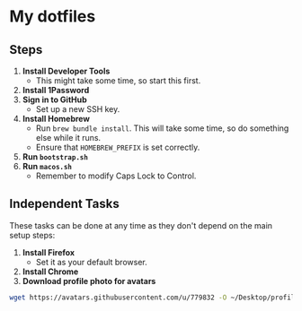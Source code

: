 # My dotfiles

## Steps

1. **Install Developer Tools**
   - This might take some time, so start this first.
2. **Install 1Password**
3. **Sign in to GitHub**
   - Set up a new SSH key.
4. **Install Homebrew**
   - Run `brew bundle install`. This will take some time, so do something else while it runs.
   - Ensure that `HOMEBREW_PREFIX` is set correctly.
5. **Run `bootstrap.sh`**
6. **Run `macos.sh`**
   - Remember to modify Caps Lock to Control.

## Independent Tasks

These tasks can be done at any time as they don't depend on the main setup steps:

1. **Install Firefox**
   - Set it as your default browser.
2. **Install Chrome**
3. **Download profile photo for avatars**
  ```bash
  wget https://avatars.githubusercontent.com/u/779832 -O ~/Desktop/profile-photo.png
  ```
